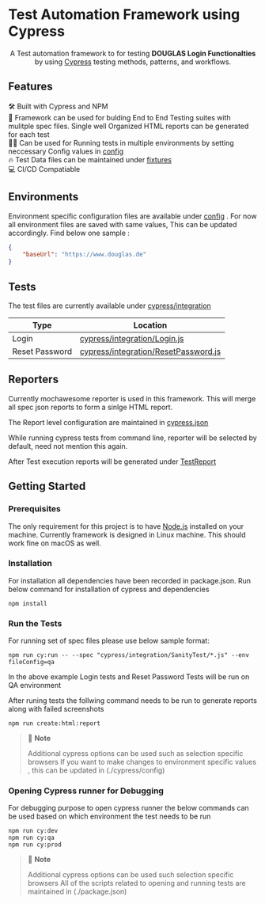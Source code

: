 # Test Automation Framework using Cypress

<p align="center">
A Test automation framework to for testing <strong>DOUGLAS Login Functionalties</strong> by using <a href="https://cypress.io">Cypress</a> testing methods, patterns, and workflows.
</p>

## Features

🛠 Built with Cypress and NPM  
🚀 Framework can be used for bulding End to End Testing suites with mulitple spec files. Single well Organized HTML reports can be generated for each test  
👮‍♂️ Can be used for Running tests in multiple environments by setting neccessary Config values in [config](./cypress/config)  
🔥 Test Data files can be maintained under [fixtures](./cypress/fixtures/)  
💻 CI/CD Compatiable  

## Environments

Environment specific configuration files are available under [config](./cypress/config) . For now all environment files are saved with same values, This can be updated accordingly. Find below one sample :

```json
{
    "baseUrl": "https://www.douglas.de"
}
```

## Tests

The test files are currently available under [cypress/integration](./cypress/integration)



| Type             | Location                                                                                  |
| -----------------| ----------------------------------------------------------------------------------------- |
| Login            | [cypress/integration/Login.js](cypress/integration/SanityTest/Login.js)                   |
| Reset Password   | [cypress/integration/ResetPassword.js](cypress/integration/SanityTest/ResetPassword.js)   |


## Reporters

Currently mochawesome reporter is used in this framework. This will merge all spec json reports to form a sinlge HTML report.

The Report level configuration are maintained in [cypress.json](.cypress.json)

While running cypress tests from command line, reporter will be selected by default, need not mention this again.

After Test execution reports will be generated under [TestReport](.TestReport)

## Getting Started

### Prerequisites

The only requirement for this project is to have [Node.js](https://nodejs.org/en/) installed on your machine.
Currently framework is designed in Linux machine. This should work fine on macOS as well.

### Installation

For installation all dependencies have been recorded in package.json. Run below command for installation of cypress and dependencies

```shell
npm install
```

### Run the Tests

For running set of spec files please use below sample format:

```shell
npm run cy:run -- --spec "cypress/integration/SanityTest/*.js" --env fileConfig=qa
```

In the above example Login tests and Reset Password Tests will be run on QA environment

After runing tests the follwing command needs to be run to generate reports along with failed screenshots

```shell
npm run create:html:report
```

> 🚩 **Note**
>
> Additional cypress options can be used such as selection specific browsers
> If you want to make changes to environment specific values , this can be updated in (./cypress/config)

### Opening Cypress runner for Debugging

For debugging purpose to open cypress runner the below commands can be used based on which environment the test needs to be run

```shell
npm run cy:dev
npm run cy:qa
npm run cy:prod
```

> 🚩 **Note**
>
> Additional cypress options can be used such selection specific browsers
> All of the scripts related to opening and running tests are maintained in (./package.json)
